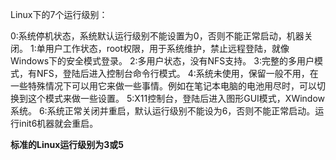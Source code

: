 Linux下的7个运行级别：

0:系统停机状态，系统默认运行级别不能设置为0，否则不能正常启动，机器关闭。
1:单用户工作状态，root权限，用于系统维护，禁止远程登陆，就像Windows下的安全模式登录。
2:多用户状态，没有NFS支持。
3:完整的多用户模式，有NFS，登陆后进入控制台命令行模式。
4:系统未使用，保留一般不用，在一些特殊情况下可以用它来做一些事情。例如在笔记本电脑的电池用尽时，可以切换到这个模式来做一些设置。
5:X11控制台，登陆后进入图形GUI模式，XWindow系统。
6:系统正常关闭并重启，默认运行级别不能设为6，否则不能正常启动。运行init6机器就会重启。

**标准的Linux运行级别为3或5**